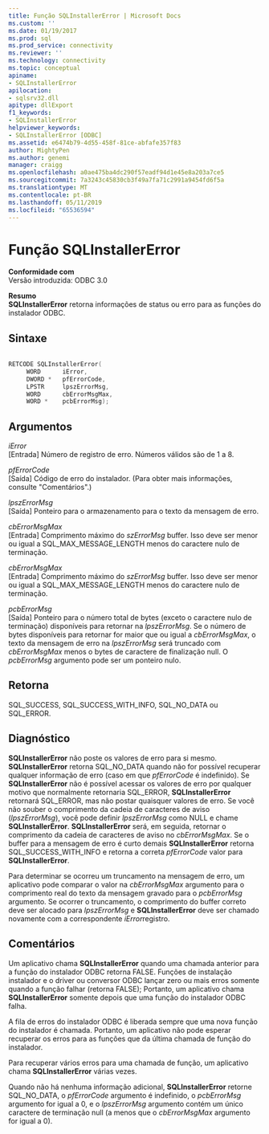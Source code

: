 ```yaml
---
title: Função SQLInstallerError | Microsoft Docs
ms.custom: ''
ms.date: 01/19/2017
ms.prod: sql
ms.prod_service: connectivity
ms.reviewer: ''
ms.technology: connectivity
ms.topic: conceptual
apiname:
- SQLInstallerError
apilocation:
- sqlsrv32.dll
apitype: dllExport
f1_keywords:
- SQLInstallerError
helpviewer_keywords:
- SQLInstallerError [ODBC]
ms.assetid: e6474b79-4d55-458f-81ce-abfafe357f83
author: MightyPen
ms.author: genemi
manager: craigg
ms.openlocfilehash: a0ae475ba4dc290f57eadf94d1e45e8a203a7ce5
ms.sourcegitcommit: 7a3243c45830cb3f49a7fa71c2991a9454fd6f5a
ms.translationtype: MT
ms.contentlocale: pt-BR
ms.lasthandoff: 05/11/2019
ms.locfileid: "65536594"
---
```

# <a name="sqlinstallererror-function"></a>Função SQLInstallerError
**Conformidade com**  
 Versão introduzida: ODBC 3.0  
  
 **Resumo**  
 **SQLInstallerError** retorna informações de status ou erro para as funções do instalador ODBC.  
  
## <a name="syntax"></a>Sintaxe  
  
```cpp  
  
RETCODE SQLInstallerError(  
     WORD      iError,  
     DWORD *   pfErrorCode,  
     LPSTR     lpszErrorMsg,  
     WORD      cbErrorMsgMax,  
     WORD *    pcbErrorMsg);  
```  
  
## <a name="arguments"></a>Argumentos  
 *iError*  
 [Entrada] Número de registro de erro. Números válidos são de 1 a 8.  
  
 *pfErrorCode*  
 [Saída] Código de erro do instalador. (Para obter mais informações, consulte "Comentários".)  
  
 *lpszErrorMsg*  
 [Saída] Ponteiro para o armazenamento para o texto da mensagem de erro.  
  
 *cbErrorMsgMax*  
 [Entrada] Comprimento máximo do *szErrorMsg* buffer. Isso deve ser menor ou igual a SQL_MAX_MESSAGE_LENGTH menos do caractere nulo de terminação.  
  
 *cbErrorMsgMax*  
 [Entrada] Comprimento máximo do *szErrorMsg* buffer. Isso deve ser menor ou igual a SQL_MAX_MESSAGE_LENGTH menos do caractere nulo de terminação.  
  
 *pcbErrorMsg*  
 [Saída] Ponteiro para o número total de bytes (exceto o caractere nulo de terminação) disponíveis para retornar na *lpszErrorMsg*. Se o número de bytes disponíveis para retornar for maior que ou igual a *cbErrorMsgMax*, o texto da mensagem de erro na *lpszErrorMsg* será truncado com *cbErrorMsgMax* menos o bytes de caractere de finalização null. O *pcbErrorMsg* argumento pode ser um ponteiro nulo.  
  
## <a name="returns"></a>Retorna  
 SQL_SUCCESS, SQL_SUCCESS_WITH_INFO, SQL_NO_DATA ou SQL_ERROR.  
  
## <a name="diagnostics"></a>Diagnóstico  
 **SQLInstallerError** não poste os valores de erro para si mesmo. **SQLInstallerError** retorna SQL_NO_DATA quando não for possível recuperar qualquer informação de erro (caso em que *pfErrorCode* é indefinido). Se **SQLInstallerError** não é possível acessar os valores de erro por qualquer motivo que normalmente retornaria SQL_ERROR, **SQLInstallerError** retornará SQL_ERROR, mas não postar quaisquer valores de erro. Se você não souber o comprimento da cadeia de caracteres de aviso (*lpszErrorMsg*), você pode definir *lpszErrorMsg* como NULL e chame **SQLInstallerError**. **SQLInstallerError** será, em seguida, retornar o comprimento da cadeia de caracteres de aviso no *cbErrorMsgMax*. Se o buffer para a mensagem de erro é curto demais **SQLInstallerError** retorna SQL_SUCCESS_WITH_INFO e retorna a correta *pfErrorCode* valor para **SQLInstallerError**.  
  
 Para determinar se ocorreu um truncamento na mensagem de erro, um aplicativo pode comparar o valor na *cbErrorMsgMax* argumento para o comprimento real do texto da mensagem gravado para o *pcbErrorMsg* argumento. Se ocorrer o truncamento, o comprimento do buffer correto deve ser alocado para *lpszErrorMsg* e **SQLInstallerError** deve ser chamado novamente com a correspondente *iError*registro.  
  
## <a name="comments"></a>Comentários  
 Um aplicativo chama **SQLInstallerError** quando uma chamada anterior para a função do instalador ODBC retorna FALSE. Funções de instalação instalador e o driver ou conversor ODBC lançar zero ou mais erros somente quando a função falhar (retorna FALSE); Portanto, um aplicativo chama **SQLInstallerError** somente depois que uma função do instalador ODBC falha.  
  
 A fila de erros do instalador ODBC é liberada sempre que uma nova função do instalador é chamada. Portanto, um aplicativo não pode esperar recuperar os erros para as funções que da última chamada de função do instalador.  
  
 Para recuperar vários erros para uma chamada de função, um aplicativo chama **SQLInstallerError** várias vezes.  
  
 Quando não há nenhuma informação adicional, **SQLInstallerError** retorne SQL_NO_DATA, o *pfErrorCode* argumento é indefinido, o *pcbErrorMsg* argumento for igual a 0, e o *lpszErrorMsg* argumento contém um único caractere de terminação null (a menos que o *cbErrorMsgMax* argumento for igual a 0).
